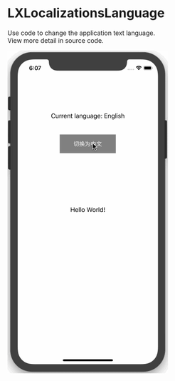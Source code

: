 # LXLocalizationsLanguage

Use code to change the application text language.<br>
View more detail in source code.

![localizationsLanguage.gif](localizationsLanguage.gif)
